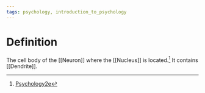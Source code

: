 ```yaml
---
tags: psychology, introduction_to_psychology
---
```


# Definition

The cell body of the [[Neuron]] where the [[Nucleus]] is located.[^1] It contains [[Dendrite]].

[^1]: [Psychology2e](zotero://open-pdf/library/items/SSTBV7L5?page=91)